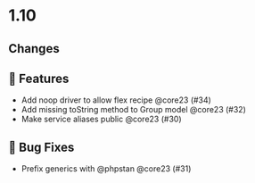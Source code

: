 # 1.10

## Changes

## 🚀 Features

- Add noop driver to allow flex recipe @core23 (#34)
- Add missing toString method to Group model @core23 (#32)
- Make service aliases public @core23 (#30)

## 🐛 Bug Fixes

- Prefix generics with @phpstan @core23 (#31)
